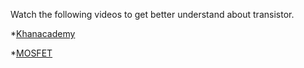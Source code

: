 Watch the following videos to get better understand about transistor.

*[Khanacademy](https://www.khanacademy.org/science/in-in-class-12th-physics-india/in-in-semiconductors/in-in-transistor-characteristics/v/active-saturation-cutoff-class-12-india-physics-khan-academy?modal=1)

*[MOSFET](https://www.youtube.com/watch?v=Bfvyj88Hs_o&t=36s)
